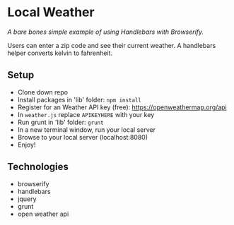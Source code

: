 # Local Weather
*A bare bones simple example of using Handlebars with Browserify.*

Users can enter a zip code and see their current weather. A handlebars helper converts kelvin to fahrenheit.

## Setup
* Clone down repo
* Install packages in 'lib' folder: `npm install`
* Register for an Weather API key (free): https://openweathermap.org/api
* In `weather.js` replace `APIKEYHERE` with your key
* Run grunt in 'lib' folder: `grunt`
* In a new terminal window, run your local server
* Browse to your local server (localhost:8080)
* Enjoy!

## Technologies
* browserify
* handlebars
* jquery
* grunt
* open weather api
